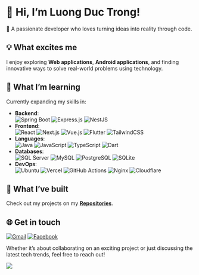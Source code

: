 # 👋 Hi, I’m **Luong Duc Trong**!

🌟 A passionate developer who loves turning ideas into reality through code.

## 💡 **What excites me**
I enjoy exploring **Web applications**, **Android applications**, and finding innovative ways to solve real-world problems using technology.

## 🌱 **What I’m learning**
Currently expanding my skills in:

- **Backend**:  
  ![Spring Boot](https://img.shields.io/badge/-Spring_Boot-6DB33F?logo=spring-boot&logoColor=white&style=flat) ![Express.js](https://img.shields.io/badge/-Express.js-000000?logo=express&logoColor=white&style=flat) ![NestJS](https://img.shields.io/badge/-NestJS-E0234E?logo=nestjs&logoColor=white&style=flat)
- **Frontend**:  
  ![React](https://img.shields.io/badge/-React-61DAFB?logo=react&logoColor=white&style=flat) ![Next.js](https://img.shields.io/badge/-Next.js-000000?logo=next.js&logoColor=white&style=flat) ![Vue.js](https://img.shields.io/badge/-Vue.js-4FC08D?logo=vue.js&logoColor=white&style=flat) ![Flutter](https://img.shields.io/badge/-Flutter-02569B?logo=flutter&logoColor=white&style=flat) ![TailwindCSS](https://img.shields.io/badge/Tailwind%20CSS-%2338B2AC.svg?logo=tailwind-css&logoColor=white)  
- **Languages**:  
  ![Java](https://img.shields.io/badge/-Java-007396?logo=java&logoColor=white&style=flat) ![JavaScript](https://img.shields.io/badge/-JavaScript-F7DF1E?logo=javascript&logoColor=white&style=flat) ![TypeScript](https://img.shields.io/badge/-TypeScript-3178C6?logo=typescript&logoColor=white&style=flat) ![Dart](https://img.shields.io/badge/-Dart-0175C2?logo=dart&logoColor=white&style=flat)
- **Databases**:  
  ![SQL Server](https://img.shields.io/badge/-SQL_Server-CC2927?logo=microsoft-sql-server&logoColor=white&style=flat) ![MySQL](https://img.shields.io/badge/-MySQL-4479A1?logo=mysql&logoColor=white&style=flat) ![PostgreSQL](https://img.shields.io/badge/-PostgreSQL-4169E1?logo=postgresql&logoColor=white&style=flat) ![SQLite](https://img.shields.io/badge/-SQLite-003B57?logo=sqlite&logoColor=white&style=flat)
- **DevOps**:  
  ![Ubuntu](https://img.shields.io/badge/-Ubuntu-E95420?logo=ubuntu&logoColor=white&style=flat) ![Vercel](https://img.shields.io/badge/-Vercel-000000?logo=vercel&logoColor=white&style=flat) ![GitHub Actions](https://img.shields.io/badge/-GitHub_Actions-2088FF?logo=github-actions&logoColor=white&style=flat) ![Nginx](https://img.shields.io/badge/-Nginx-009639?logo=nginx&logoColor=white&style=flat) ![Cloudflare](https://img.shields.io/badge/-Cloudflare-F38020?logo=cloudflare&logoColor=white&style=flat)    

## 🔭 **What I’ve built**
Check out my projects on my [**Repositories**](https://github.com/luongductrong?tab=repositories).

## 🌐 **Get in touch**

[![Gmail](https://img.shields.io/badge/Gmail-D14836?logo=gmail&logoColor=white)](mailto:luongductrong2004@gmail.com) [![Facebook](https://img.shields.io/badge/Facebook-%231877F2.svg?logo=Facebook&logoColor=white)](https://web.facebook.com/ltr.dtrly)

Whether it’s about collaborating on an exciting project or just discussing the latest tech trends, feel free to reach out!

[![](https://visitcount.itsvg.in/api?id=luongductrong&label=Profile%20Views&color=5&icon=2&pretty=true)](https://visitcount.itsvg.in)


<!---
luongductrong/luongductrong is a ✨ special ✨ repository because its `README.md` (this file) appears on your GitHub profile.
You can click the Preview link to take a look at your changes.
--->
